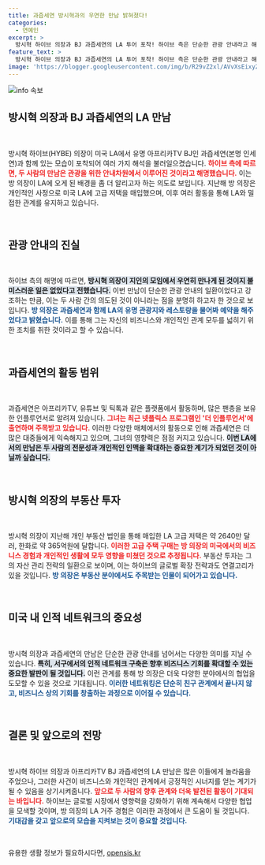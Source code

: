 ```yaml
---
title: 과즙세연 방시혁과의 우연한 만남 밝혀졌다!
categories:
  - 연예인
excerpt: >
  방시혁 하이브 의장과 BJ 과즙세연의 LA 투어 포착! 하이브 측은 단순한 관광 안내라고 해명, 하지만 그 뒤에는 어떤 이야기가 숨겨져 있을까? 클릭하고 확인하세요!
feature_text: >
  방시혁 하이브 의장과 BJ 과즙세연의 LA 투어 포착! 하이브 측은 단순한 관광 안내라고 해명, 하지만 그 뒤에는 어떤 이야기가 숨겨져 있을까? 클릭하고 확인하세요!
image: 'https://blogger.googleusercontent.com/img/b/R29vZ2xl/AVvXsEixyZcFfHzMRdzZMjFBmAUKJYCLCGyLL1o632UiGVXcaFdKo_bkvkuCioo0uUKlGfBVcT3P84aROyZIXSBEx3Aw5nCQ3pTgDom1WDC4m8eifvWiAmWEEVb4x6G_l8C0QH225ldMjyaFvpxGEBGNO37VmDTDMHGhJPq73UglMfDca1-0aw/s1600/blogspot.png'
---
```


<p><img src="https://blogger.googleusercontent.com/img/b/R29vZ2xl/AVvXsEixyZcFfHzMRdzZMjFBmAUKJYCLCGyLL1o632UiGVXcaFdKo_bkvkuCioo0uUKlGfBVcT3P84aROyZIXSBEx3Aw5nCQ3pTgDom1WDC4m8eifvWiAmWEEVb4x6G_l8C0QH225ldMjyaFvpxGEBGNO37VmDTDMHGhJPq73UglMfDca1-0aw/s1600/blogspot.png" alt="info 속보" /></p>

<h2 data-ke-size="size26">방시혁 의장과 BJ 과즙세연의 LA 만남</h2>

<p data-ke-size="size16">&nbsp;</p>

<p>방시혁 하이브(HYBE) 의장이 미국 LA에서 유명 아프리카TV BJ인 과즙세연(본명 인세연)과 함께 있는 모습이 포착되어 여러 가지 해석을 불러일으켰습니다. <b><span style="color: #ee2323;">하이브 측에 따르면, 두 사람의 만남은 관광을 위한 안내차원에서 이루어진 것이라고 해명했습니다.</span></b> 이는 방 의장이 LA에 오게 된 배경을 좀 더 알리고자 하는 의도로 보입니다. 지난해 방 의장은 개인적인 사정으로 미국 LA에 고급 저택을 매입했으며, 이후 여러 활동을 통해 LA와 밀접한 관계를 유지하고 있습니다.</p>

<p data-ke-size="size16">&nbsp;</p>

<h2 data-ke-size="size26">관광 안내의 진실</h2>

<p data-ke-size="size16">&nbsp;</p>

<p>하이브 측의 해명에 따르면, <b><span style="background-color: #21538527;">방시혁 의장이 지인의 모임에서 우연히 만나게 된 것이지 불미스러운 일은 없었다고 전했습니다.</span></b> 이번 만남이 단순한 관광 안내의 일환이었다고 강조하는 만큼, 이는 두 사람 간의 의도된 것이 아니라는 점을 분명히 하고자 한 것으로 보입니다. <b><span style="color: #1a5490;">방 의장은 과즙세연과 함께 LA의 유명 관광지와 레스토랑을 물어봐 예약을 해주었다고 밝혔습니다.</span></b> 이를 통해 그는 자신의 비즈니스와 개인적인 관계 모두를 넓히기 위한 조치를 취한 것이라고 할 수 있습니다.</p>

<p data-ke-size="size16">&nbsp;</p>

<h2 data-ke-size="size26">과즙세연의 활동 범위</h2>

<p data-ke-size="size16">&nbsp;</p>

<p>과즙세연은 아프리카TV, 유튜브 및 틱톡과 같은 플랫폼에서 활동하며, 많은 팬층을 보유한 인플루언서로 알려져 있습니다. <b><span style="color: #ee2323;">그녀는 최근 넷플릭스 프로그램인 '더 인플루언서'에 출연하며 주목받고 있습니다.</span></b> 이러한 다양한 매체에서의 활동으로 인해 과즙세연은 더 많은 대중들에게 익숙해지고 있으며, 그녀의 영향력은 점점 커지고 있습니다. <b><span style="background-color: #21538527;">이번 LA에서의 만남은 두 사람의 전문성과 개인적인 인맥을 확대하는 중요한 계기가 되었던 것이 아닐까 싶습니다.</span></b></p>

<p data-ke-size="size16">&nbsp;</p>

<h2 data-ke-size="size26">방시혁 의장의 부동산 투자</h2>

<p data-ke-size="size16">&nbsp;</p>

<p>방시혁 의장이 지난해 개인 부동산 법인을 통해 매입한 LA 고급 저택은 약 2640만 달러, 한화로 약 365억원에 달합니다. <b><span style="color: #ee2323;">이러한 고급 주택 구매는 방 의장의 미국에서의 비즈니스 경험과 개인적인 생활에 모두 영향을 미쳤던 것으로 추정됩니다.</span></b> 부동산 투자는 그의 자산 관리 전략의 일환으로 보이며, 이는 하이브의 글로벌 확장 전략과도 연결고리가 있을 것입니다. <b><span style="color: #1a5490;">방 의장은 부동산 분야에서도 주목받는 인물이 되어가고 있습니다.</span></b></p>

<p data-ke-size="size16">&nbsp;</p>

<h2 data-ke-size="size26">미국 내 인적 네트워크의 중요성</h2>

<p data-ke-size="size16">&nbsp;</p>

<p>방시혁 의장과 과즙세연의 만남은 단순한 관광 안내를 넘어서는 다양한 의미를 지닐 수 있습니다. <b><span style="background-color: #21538527;">특히, 서구에서의 인적 네트워크 구축은 향후 비즈니스 기회를 확대할 수 있는 중요한 발판이 될 것입니다.</span></b> 이런 관계를 통해 방 의장은 더욱 다양한 분야에서의 협업을 도모할 수 있을 것으로 기대됩니다. <b><span style="color: #1a5490;">이러한 네트워킹은 단순히 친구 관계에서 끝나지 않고, 비즈니스 상의 기회를 창출하는 과정으로 이어질 수 있습니다.</span></b></p>

<p data-ke-size="size16">&nbsp;</p>

<h2 data-ke-size="size26">결론 및 앞으로의 전망</h2>

<p data-ke-size="size16">&nbsp;</p>

<p>방시혁 하이브 의장과 아프리카TV BJ 과즙세연의 LA 만남은 많은 이들에게 놀라움을 주었으나, 그러한 사건이 비즈니스와 개인적인 관계에서 긍정적인 시너지를 얻는 계기가 될 수 있음을 상기시켜줍니다. <b><span style="color: #ee2323;">앞으로 두 사람의 향후 관계와 더욱 발전된 활동이 기대되는 바입니다.</span></b> 하이브는 글로벌 시장에서 영향력을 강화하기 위해 계속해서 다양한 협업을 모색할 것이며, 방 의장의 LA 거주 경험은 이러한 과정에서 큰 도움이 될 것입니다. <b><span style="color: #1a5490;">기대감을 갖고 앞으로의 모습을 지켜보는 것이 중요할 것입니다.</span></b></p>

<p data-ke-size="size16">&nbsp;</p>
유용한 생활 정보가 필요하시다면, <a href="https://opensis.kr" rel="dofollow">opensis.kr</a>


